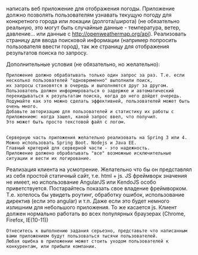 

 написать веб приложение для отображения погоды.
Приложение должно позволять пользователям узнавать текущую погоду для конкретного города или локации (долгота/широта) 
(не обязательно реальную, это могут быть случайные данные - температура, ветер, давление... или данные с http://openweathermap.org/api).
Реализовать страницу для ввода поисковой информации (например попросить пользователя ввести город), 
так же страницу для отображения результатов поиска по запросу.

Дополнительные  условия (не обязательно, но желательно):

    Приложение должно обрабатывать только один запрос за раз. Т.е. если несколько пользователей "одновременно" выполнили поиск, 
    их запросы становятся в очередь и выполняются друг за другом. 
    Пользователь должен информироваться о задержке и автоматический перекидываться к результатам поиска, когда до него дойдет очередь. 
    Подумайте как это можно сделать эффективней, пользователей может быть очень много.
    Добавьте авторизацию для пользователей и статистику их работы с приложением: когда зашел, какой запрос ввел, что получил. 
    Это может быть просто текстовой файл с логом.


    Серверную часть приложения желательно реализовать на Spring 3 или 4. Можно использовать Spring Boot. Nodejs и Java EE.  
    Главный критерий для серверной части - это надежность. 
    Приложение должено обрабатывать "все" возможные исключительные ситуации и вести их логирование.
Реализация клиента на усмотрение. Желательно что бы он представлял из себя простой статичный сайт, т.е. html + js. 
JS фреймворк значения не имеет, но использование AngularJS или KendoJS особо приветствуется.
Постарайтесь показать свое владение фреймворком. Т.е. хотелось бы увидеть роутинг, обработку ошибок, использование директив 
(если это angular) и т.п. Даже если это будет немного излишним для небольшого приложения.
То же касается js. Клиент должен нормально работать во всех популярных браузерах (Chrome, Firefox, IE(10-11))

    Отнеситесь к выполнению задания серьезно, представьте что написанным вами приложением будут пользоваться тысячи пользователей. 
    Любая ошибка в приложении может стоить уходом пользователей к конкурентам, или прибыли компании.



